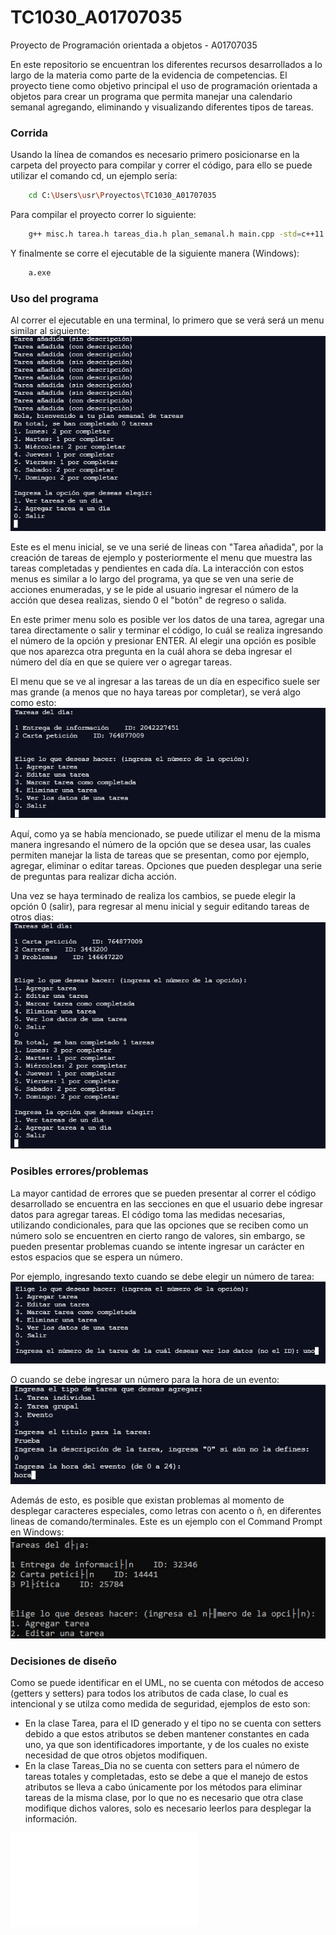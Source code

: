 # TC1030_A01707035
Proyecto de Programación orientada a objetos - A01707035

En este repositorio se encuentran los diferentes recursos desarrollados a lo largo de la materia como parte de la evidencia de competencias. El proyecto tiene como objetivo principal el uso de programación orientada a objetos para crear un programa que permita manejar una calendario semanal agregando, eliminando y visualizando diferentes tipos de tareas.

### Corrida
Usando la línea de comandos es necesario primero posicionarse en la carpeta del proyecto para compilar y correr el código, para ello se puede utilizar el comando cd, un ejemplo sería:
```sh
	cd C:\Users\usr\Proyectos\TC1030_A01707035
```

Para compilar el proyecto correr lo siguiente:

```sh
	g++ misc.h tarea.h tareas_dia.h plan_semanal.h main.cpp -std=c++11
```

Y finalmente se corre el ejecutable de la siguiente manera (Windows):

```sh
	a.exe
```

### Uso del programa
Al correr el ejecutable en una terminal, lo primero que se verá será un menu similar al siguiente:
![](imagenes/uso1.jpg)

Este es el menu inicial, se ve una serié de lineas con "Tarea añadida", por la creación de tareas de ejemplo y posteriormente el menu que muestra las tareas completadas y pendientes en cada día. La interacción con estos menus es similar a lo largo del programa, ya que se ven una serie de acciones enumeradas, y se le pide al usuario ingresar el número de la acción que desea realizas, siendo 0 el "botón" de regreso o salida.

En este primer menu solo es posible ver los datos de una tarea, agregar una tarea directamente o salir y terminar el código, lo cuál se realiza ingresando el número de la opción y presionar ENTER. Al elegir una opción es posible que nos aparezca otra pregunta en la cuál ahora se deba ingresar el número del día en que se quiere ver o agregar tareas.

El menu que se ve al ingresar a las tareas de un día en especifico suele ser mas grande (a menos que no haya tareas por completar), se verá algo como esto:
![](imagenes/uso2.jpg)

Aquí, como ya se había mencionado, se puede utilizar el menu de la misma manera ingresando el número de la opción que se desea usar, las cuales permiten manejar la lista de tareas que se presentan, como por ejemplo, agregar, eliminar o editar tareas. Opciones que pueden desplegar una serie de preguntas para realizar dicha acción.

Una vez se haya terminado de realiza los cambios, se puede elegir la opción 0 (salir), para regresar al menu inicial y seguir editando tareas de otros dias:
![](imagenes/uso3.jpg)

### Posibles errores/problemas
La mayor cantidad de errores que se pueden presentar al correr el código desarrollado se encuentra en las secciones en que el usuario debe ingresar datos para agregar tareas. El código toma las medidas necesarias, utilizando condicionales, para que las opciones que se reciben como un número solo se encuentren en cierto rango de valores, sin embargo, se pueden presentar problemas cuando se intente ingresar un carácter en estos espacios que se espera un número. 

Por ejemplo, ingresando texto cuando se debe elegir un número de tarea:
![](imagenes/err_num1.jpg)

O cuando se debe ingresar un número para la hora de un evento:
![](imagenes/err_num2.jpg)

Además de esto, es posible que existan problemas al momento de desplegar caracteres especiales, como letras con acento o ñ, en diferentes lineas de comando/terminales. Este es un ejemplo con el Command Prompt en Windows:
![](imagenes/err_car.jpg)

### Decisiones de diseño

Como se puede identificar en el UML, no se cuenta con métodos de acceso (getters y setters) para todos los atributos de cada clase, lo cual es intencional y se utilza como medida de seguridad, ejemplos de esto son:

- En la clase Tarea, para el ID generado y el tipo no se cuenta con setters debido a que estos atributos se deben mantener constantes en cada uno, ya que son identificadores importante, y de los cuales no existe necesidad de que otros objetos modifiquen.
- En la clase Tareas_Dia no se cuenta con setters para el número de tareas totales y completadas, esto se debe a que el manejo de estos atributos se lleva a cabo únicamente por los métodos para eliminar tareas de la misma clase, por lo que no es necesario que otra clase modifique dichos valores, solo es necesario leerlos para desplegar la información.

![](UML_A01707035.pdf)